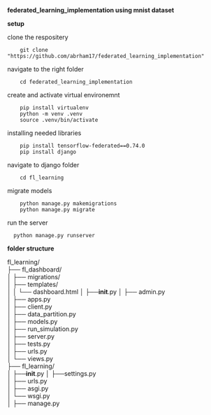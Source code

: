 **federated_learning_implementation using mnist dataset**

**setup**

clone the respositery
  
        git clone "https://github.com/abrham17/federated_learning_implementation"

navigate to the right folder
        
        cd federated_learning_implementation

create and activate virtual environemnt

        pip install virtualenv
        python -m venv .venv
        source .venv/bin/activate
  
installing needed libraries

        pip install tensorflow-federated==0.74.0
        pip install django

navigate to django folder
        
        cd fl_learning

migrate models 

        python manage.py makemigrations
        python manage.py migrate

run the server

      python manage.py runserver    


**folder structure**

fl_learning/                     
    ├── fl_dashboard/  
    │     ├── migrations/               
    │     ├── templates/               
    │     │   └── dashboard.html
    │     ├──__init__.py
    │     ├── admin.py                  
    │     ├── apps.py                   
    │     ├── client.py                 
    │     ├── data_partition.py         
    │     ├── models.py                 
    │     ├── run_simulation.py        
    │     ├── server.py                 
    │     ├── tests.py                  
    │     ├── urls.py                   
    │     └── views.py                  
    ├── fl_learning/                
    │     ├──__init__.py
    │     ├──settings.py              
    │     ├── urls.py                   
    │     ├── asgi.py                   
    │     └── wsgi.py                   
    │
    ├── manage.py                     
